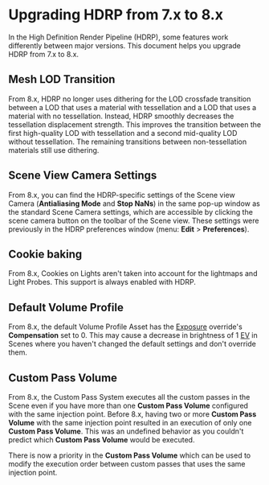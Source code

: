 # Upgrading HDRP from 7.x to 8.x

In the High Definition Render Pipeline (HDRP), some features work differently between major versions. This document helps you upgrade HDRP from 7.x to 8.x.

## Mesh LOD Transition

From 8.x, HDRP no longer uses dithering for the LOD crossfade transition between a LOD that uses a material with tessellation and a LOD that uses a material with no tessellation. Instead, HDRP smoothly decreases the tessellation displacement strength. This improves the transition between the first high-quality LOD with tessellation and a second mid-quality LOD without tessellation. The remaining transitions between non-tessellation materials still use dithering.

## Scene View Camera Settings

From 8.x, you can find the HDRP-specific settings of the Scene view Camera (**Antialiasing Mode** and **Stop NaNs**) in the same pop-up window as the standard Scene Camera settings, which are accessible by clicking the scene camera button on the toolbar of the Scene view. These settings were previously in the HDRP preferences window (menu: **Edit** > **Preferences**).

## Cookie baking

From 8.x, Cookies on Lights aren't taken into account for the lightmaps and Light Probes. This support is always enabled with HDRP.

## Default Volume Profile

From 8.x, the default Volume Profile Asset has the [Exposure](Override-Exposure.md) override's **Compensation** set to 0. This may cause a decrease in brightness of 1 [EV](Physical-Light-Units.md#EV) in Scenes where you haven't changed the default settings and don't override them.

## Custom Pass Volume

From 8.x, the Custom Pass System executes all the custom passes in the Scene even if you have more than one **Custom Pass Volume** configured with the same injection point. Before 8.x, having two or more **Custom Pass Volume** with the same injection point resulted in an execution of only one **Custom Pass Volume**. This was an undefined behavior as you couldn't predict which **Custom Pass Volume** would be executed.

There is now a priority in the **Custom Pass Volume** which can be used to modify the execution order between custom passes that uses the same injection point.
